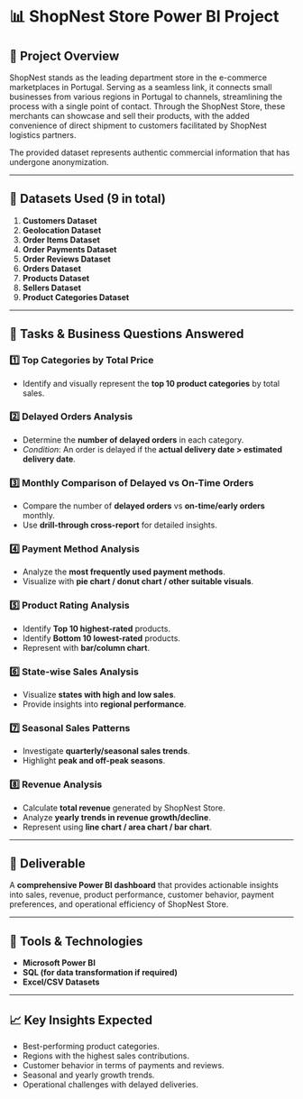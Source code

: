 # 📊 ShopNest Store Power BI Project

## 🏬 Project Overview

ShopNest stands as the leading department store in the e-commerce marketplaces in Portugal. Serving as a seamless link, it connects small businesses from various regions in Portugal to channels, streamlining the process with a single point of contact. Through the ShopNest Store, these merchants can showcase and sell their products, with the added convenience of direct shipment to customers facilitated by ShopNest logistics partners.

The provided dataset represents authentic commercial information that has undergone anonymization.

---

## 📂 Datasets Used (9 in total)

1. **Customers Dataset**
2. **Geolocation Dataset**
3. **Order Items Dataset**
4. **Order Payments Dataset**
5. **Order Reviews Dataset**
6. **Orders Dataset**
7. **Products Dataset**
8. **Sellers Dataset**
9. **Product Categories Dataset**

---

## 🎯 Tasks & Business Questions Answered

### 1️⃣ Top Categories by Total Price

* Identify and visually represent the **top 10 product categories** by total sales.

### 2️⃣ Delayed Orders Analysis

* Determine the **number of delayed orders** in each category.
* *Condition*: An order is delayed if the **actual delivery date > estimated delivery date**.

### 3️⃣ Monthly Comparison of Delayed vs On-Time Orders

* Compare the number of **delayed orders** vs **on-time/early orders** monthly.
* Use **drill-through cross-report** for detailed insights.

### 4️⃣ Payment Method Analysis

* Analyze the **most frequently used payment methods**.
* Visualize with **pie chart / donut chart / other suitable visuals**.

### 5️⃣ Product Rating Analysis

* Identify **Top 10 highest-rated** products.
* Identify **Bottom 10 lowest-rated** products.
* Represent with **bar/column chart**.

### 6️⃣ State-wise Sales Analysis

* Visualize **states with high and low sales**.
* Provide insights into **regional performance**.

### 7️⃣ Seasonal Sales Patterns

* Investigate **quarterly/seasonal sales trends**.
* Highlight **peak and off-peak seasons**.

### 8️⃣ Revenue Analysis

* Calculate **total revenue** generated by ShopNest Store.
* Analyze **yearly trends in revenue growth/decline**.
* Represent using **line chart / area chart / bar chart**.

---

## 📌 Deliverable

A **comprehensive Power BI dashboard** that provides actionable insights into sales, revenue, product performance, customer behavior, payment preferences, and operational efficiency of ShopNest Store.

---

## 🚀 Tools & Technologies

* **Microsoft Power BI**
* **SQL (for data transformation if required)**
* **Excel/CSV Datasets**

---

## 📈 Key Insights Expected

* Best-performing product categories.
* Regions with the highest sales contributions.
* Customer behavior in terms of payments and reviews.
* Seasonal and yearly growth trends.
* Operational challenges with delayed deliveries.


